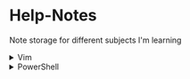 # Help-Notes
Note storage for different subjects I'm learning 

<details>

<summary markdown="span">Vim</summary>

test text [help](./Vim/index.md)

|

</details>

<details>

<summary markdown="span">PowerShell</summary>

[Link](./PowerShell/index.md)

<!--</details>

<details>

<summary markdown="span"> Git </summary>

[Link](./git/index.md)

</details> --->
